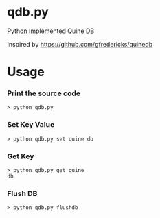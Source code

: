 # qdb.py
Python Implemented Quine DB

Inspired by https://github.com/gfredericks/quinedb

# Usage
### Print the source code
```
> python qdb.py
```

### Set Key Value
```
> python qdb.py set quine db
```

### Get Key
```
> python qdb.py get quine
db
```

### Flush DB
```
> python qdb.py flushdb
```
